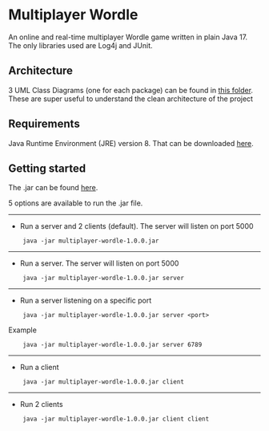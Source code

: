 # Multiplayer Wordle
An online and real-time multiplayer Wordle game written in plain Java 17. The only libraries used are Log4j and JUnit.

## Architecture
3 UML Class Diagrams (one for each package) can be found in [this folder](https://github.com/tizba/multiplayer-wordle/tree/main/UML%20Class%20Diagrams).  
These are super useful to understand the clean architecture of the project

## Requirements
Java Runtime Environment (JRE) version 8. That can be downloaded [here](https://www.java.com/fr/download/manual.jsp).

## Getting started
The .jar can be found [here](https://github.com/tizba/multiplayer-wordle/releases).  

5 options are available to run the .jar file. 
___
- Run a server and 2 clients (default). The server will listen on port 5000
```
    java -jar multiplayer-wordle-1.0.0.jar
```
___
- Run a server. The server will listen on port 5000
```
    java -jar multiplayer-wordle-1.0.0.jar server
```
___
- Run a server listening on a specific port
```
    java -jar multiplayer-wordle-1.0.0.jar server <port>
```
Example
```
    java -jar multiplayer-wordle-1.0.0.jar server 6789
```
___
- Run a client
```
    java -jar multiplayer-wordle-1.0.0.jar client
```
___
- Run 2 clients
```
    java -jar multiplayer-wordle-1.0.0.jar client client
```
